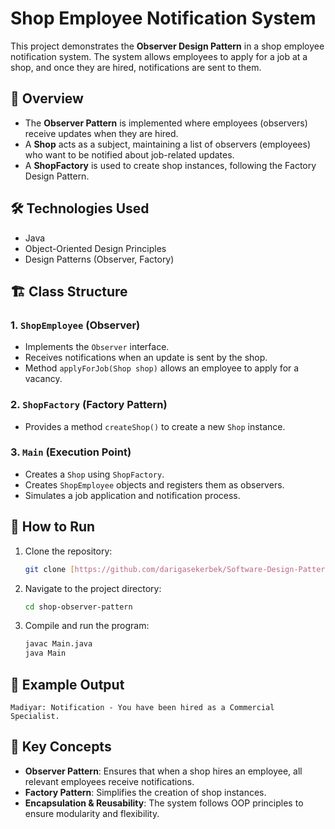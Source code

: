 # Shop Employee Notification System

This project demonstrates the **Observer Design Pattern** in a shop employee notification system. The system allows employees to apply for a job at a shop, and once they are hired, notifications are sent to them.

## 📌 Overview
- The **Observer Pattern** is implemented where employees (observers) receive updates when they are hired.
- A **Shop** acts as a subject, maintaining a list of observers (employees) who want to be notified about job-related updates.
- A **ShopFactory** is used to create shop instances, following the Factory Design Pattern.

## 🛠️ Technologies Used
- Java
- Object-Oriented Design Principles
- Design Patterns (Observer, Factory)

## 🏗️ Class Structure

### **1. `ShopEmployee` (Observer)**
- Implements the `Observer` interface.
- Receives notifications when an update is sent by the shop.
- Method `applyForJob(Shop shop)` allows an employee to apply for a vacancy.

### **2. `ShopFactory` (Factory Pattern)**
- Provides a method `createShop()` to create a new `Shop` instance.

### **3. `Main` (Execution Point)**
- Creates a `Shop` using `ShopFactory`.
- Creates `ShopEmployee` objects and registers them as observers.
- Simulates a job application and notification process.

## 🚀 How to Run
1. Clone the repository:
   ```sh
   git clone [https://github.com/darigasekerbek/Software-Design-Pattern-Shop-Employee-Notification-System]
   ```
2. Navigate to the project directory:
   ```sh
   cd shop-observer-pattern
   ```
3. Compile and run the program:
   ```sh
   javac Main.java
   java Main
   ```

## 📖 Example Output
```
Madiyar: Notification - You have been hired as a Commercial Specialist.
```

## 📌 Key Concepts
- **Observer Pattern**: Ensures that when a shop hires an employee, all relevant employees receive notifications.
- **Factory Pattern**: Simplifies the creation of shop instances.
- **Encapsulation & Reusability**: The system follows OOP principles to ensure modularity and flexibility.


